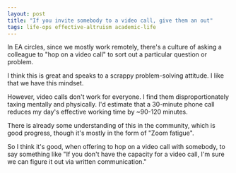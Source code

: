 ```yaml
---
layout: post
title: "If you invite somebody to a video call, give them an out"
tags: life-ops effective-altruism academic-life
---
```


In EA circles, since we mostly work remotely, there's a culture of asking a colleague to "hop on a video call" to sort out a particular question or problem.

I think this is great and speaks to a scrappy problem-solving attitude. I like that we have this mindset.

However, video calls don't work for everyone. I find them disproportionately taxing mentally and physically. I'd estimate that a 30-minute phone call reduces my day's effective working time by ~90-120 minutes.

There is already some understanding of this in the community, which is good progress, though it's mostly in the form of "Zoom fatigue".

So I think it's good, when offering to hop on a video call with somebody, to say something like "If you don't have the capacity for a video call, I'm sure we can figure it out via written communication."
